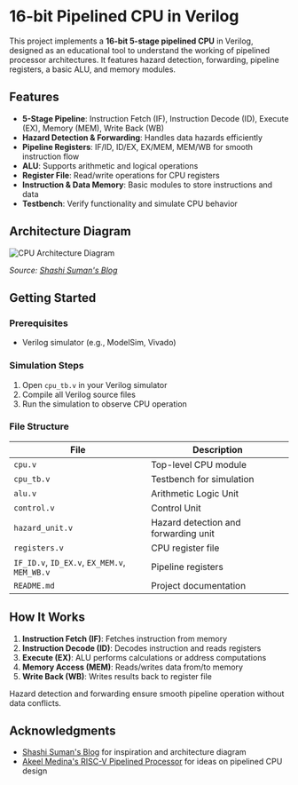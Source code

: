 # 16-bit Pipelined CPU in Verilog

This project implements a **16-bit 5-stage pipelined CPU** in Verilog, designed as an educational tool to understand the working of pipelined processor architectures. It features hazard detection, forwarding, pipeline registers, a basic ALU, and memory modules.



## Features

- **5-Stage Pipeline**: Instruction Fetch (IF), Instruction Decode (ID), Execute (EX), Memory (MEM), Write Back (WB)  
- **Hazard Detection & Forwarding**: Handles data hazards efficiently  
- **Pipeline Registers**: IF/ID, ID/EX, EX/MEM, MEM/WB for smooth instruction flow  
- **ALU**: Supports arithmetic and logical operations  
- **Register File**: Read/write operations for CPU registers  
- **Instruction & Data Memory**: Basic modules to store instructions and data  
- **Testbench**: Verify functionality and simulate CPU behavior



## Architecture Diagram

![CPU Architecture Diagram](https://shashisuman.wordpress.com/wp-content/uploads/2020/06/7d003-datapath2b252812529.jpg)

*Source: [Shashi Suman's Blog](https://shashisuman.wordpress.com/2019/05/11/verilog-code-for-16-bit-mips-pipelined-processor/)*



## Getting Started

### Prerequisites

- Verilog simulator (e.g., ModelSim, Vivado)

### Simulation Steps

1. Open `cpu_tb.v` in your Verilog simulator  
2. Compile all Verilog source files  
3. Run the simulation to observe CPU operation  

### File Structure

| File | Description |
|------|-------------|
| `cpu.v` | Top-level CPU module |
| `cpu_tb.v` | Testbench for simulation |
| `alu.v` | Arithmetic Logic Unit |
| `control.v` | Control Unit |
| `hazard_unit.v` | Hazard detection and forwarding unit |
| `registers.v` | CPU register file |
| `IF_ID.v`, `ID_EX.v`, `EX_MEM.v`, `MEM_WB.v` | Pipeline registers |
| `README.md` | Project documentation |



## How It Works

1. **Instruction Fetch (IF)**: Fetches instruction from memory  
2. **Instruction Decode (ID)**: Decodes instruction and reads registers  
3. **Execute (EX)**: ALU performs calculations or address computations  
4. **Memory Access (MEM)**: Reads/writes data from/to memory  
5. **Write Back (WB)**: Writes results back to register file  

Hazard detection and forwarding ensure smooth pipeline operation without data conflicts.


## Acknowledgments

- [Shashi Suman's Blog](https://shashisuman.wordpress.com/2019/05/11/verilog-code-for-16-bit-mips-pipelined-processor/) for inspiration and architecture diagram  
- [Akeel Medina's RISC-V Pipelined Processor](https://github.com/AkeelMedina22/RISC-V-Pipelined-Processor) for ideas on pipelined CPU design

